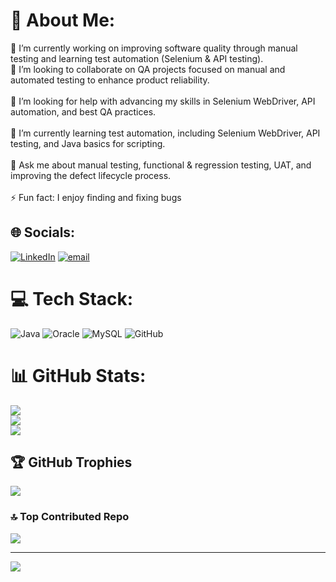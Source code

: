 # 💫 About Me:
🔭 I’m currently working on improving software quality through manual testing and learning test automation (Selenium & API testing).<br>👯 I’m looking to collaborate on QA projects focused on manual and automated testing to enhance product reliability.<br><br>🤝 I’m looking for help with advancing my skills in Selenium WebDriver, API automation, and best QA practices.<br><br>🌱 I’m currently learning test automation, including Selenium WebDriver, API testing, and Java basics for scripting.<br><br>💬 Ask me about manual testing, functional & regression testing, UAT, and improving the defect lifecycle process.<br><br>⚡ Fun fact: I enjoy finding and fixing bugs 


## 🌐 Socials:
[![LinkedIn](https://img.shields.io/badge/LinkedIn-%230077B5.svg?logo=linkedin&logoColor=white)](https://linkedin.com/in/www.linkedin.com/in/sudhansuchoudhury) [![email](https://img.shields.io/badge/Email-D14836?logo=gmail&logoColor=white)](mailto:te.sudhansu@gmail.com) 

# 💻 Tech Stack:
![Java](https://img.shields.io/badge/java-%23ED8B00.svg?style=plastic&logo=openjdk&logoColor=white) ![Oracle](https://img.shields.io/badge/Oracle-F80000?style=plastic&logo=oracle&logoColor=white) ![MySQL](https://img.shields.io/badge/mysql-4479A1.svg?style=plastic&logo=mysql&logoColor=white) ![GitHub](https://img.shields.io/badge/github-%23121011.svg?style=plastic&logo=github&logoColor=white)
# 📊 GitHub Stats:
![](https://github-readme-stats.vercel.app/api?username=Sudhansuchoudhury&theme=dark&hide_border=false&include_all_commits=false&count_private=false)<br/>
![](https://nirzak-streak-stats.vercel.app/?user=Sudhansuchoudhury&theme=dark&hide_border=false)<br/>
![](https://github-readme-stats.vercel.app/api/top-langs/?username=Sudhansuchoudhury&theme=dark&hide_border=false&include_all_commits=false&count_private=false&layout=compact)

## 🏆 GitHub Trophies
![](https://github-profile-trophy.vercel.app/?username=Sudhansuchoudhury&theme=gruvbox&no-frame=true&no-bg=false&margin-w=4)

### 🔝 Top Contributed Repo
![](https://github-contributor-stats.vercel.app/api?username=Sudhansuchoudhury&limit=5&theme=nightowl&combine_all_yearly_contributions=true)

---
[![](https://visitcount.itsvg.in/api?id=Sudhansuchoudhury&icon=6&color=0)](https://visitcount.itsvg.in)

<!-- Proudly created with GPRM ( https://gprm.itsvg.in ) -->
